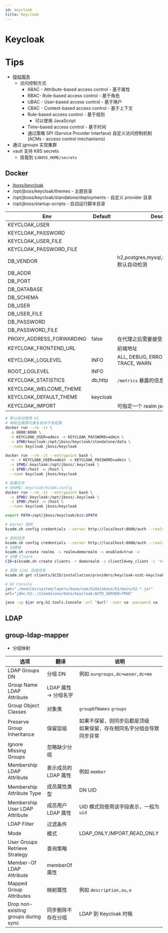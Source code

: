 ```yaml
---
id: keycloak
title: Keycloak
---
```


# Keycloak

# Tips

- [授权服务](https://www.keycloak.org/docs/latest/authorization_services/)
  - 访问控制方式
    - ABAC - Attribute-based access control - 基于属性
    - RBAC- Role-based access control - 基于角色
    - UBAC - User-based access control - 基于用户
    - CBAC - Context-based access control - 基于上下文
    - Rule-based access control - 基于规则
      - 可以使用 JavaScript
    - Time-based access control - 基于时间
    - 通过策略 SPI (Service Provider Interface) 自定义访问控制机制 (ACMs - access control mechanisms)
- 通过 jgroups 实现集群
- vault 支持 K8S secrets
  - 挂载到 `$JBOSS_HOME/secrets`

## Docker

- [jboss/keycloak](https://hub.docker.com/r/jboss/keycloak)
- /opt/jboss/keycloak/themes - 主题目录
- /opt/jboss/keycloak/standalone/deployments - 自定义 provider 目录
- /opt/jboss/startup-scripts - 启动运行脚本目录

| Env                      | Default  | Description                                             |
| ------------------------ | -------- | ------------------------------------------------------- |
| KEYCLOAK_USER            |          |
| KEYCLOAK_PASSWORD        |          |
| KEYCLOAK_USER_FILE       |          |
| KEYCLOAK_PASSWORD_FILE   |          |
| DB_VENDOR                |          | h2,postgres,mysql,mariadb,oracle,mssql<br/>默认自动检测 |
| DB_ADDR                  |
| DB_PORT                  |
| DB_DATABASE              |
| DB_SCHEMA                |
| DB_USER                  |
| DB_USER_FILE             |
| DB_PASSWORD              |
| DB_PASSWORD_FILE         |
| PROXY_ADDRESS_FORWARDING | false    | 在代理之后需要接受反向代理参数                          |
| KEYCLOAK_FRONTEND_URL    |          | 前端地址                                                |
| KEYCLOAK_LOGLEVEL        | INFO     | ALL, DEBUG, ERROR, FATAL, INFO, OFF, TRACE, WARN        |
| ROOT_LOGLEVEL            | INFO     |
| KEYCLOAK_STATISTICS      | db,http  | `/metrics` 暴露的信息                                   |
| KEYCLOAK_WELCOME_THEME   |          |
| KEYCLOAK_DEFAULT_THEME   | keycloak |
| KEYCLOAK_IMPORT          |          | 可指定一个 realm json 文件导入                          |

```bash
# 默认启动使用 H2
# 映射出数据可重复启动不丢配置
docker run --rm -it \
  -p 8080:8080 \
  -e KEYCLOAK_USER=admin -e KEYCLOAK_PASSWORD=admin \
  -v $PWD/keycloak:/opt/jboss/keycloak/standalone/data \
  --name keycloak jboss/keycloak

docker run --rm -it --entrypoint bash \
  -e -e KEYCLOAK_USER=admin -e KEYCLOAK_PASSWORD=admin \
  -v $PWD/.keycloak:/opt/jboss/.keycloak \
  -v $PWD:/host -w /host \
  --name keycloak jboss/keycloak

# 配置文件
# $HOME/.keycloak/kcadm.config
docker run --rm -it --entrypoint bash \
  -v $PWD/.keycloak:/opt/jboss/.keycloak \
  -v $PWD:/host -w /host \
  --name keycloak jboss/keycloak

export PATH=/opt/jboss/keycloak/bin:$PATH

# master 授权
kcadm.sh config credentials --server http://localhost:8080/auth --realm master --user admin --password admin

# 授权信息
kcadm.sh config credentials --server http://localhost:8080/auth --realm demo --user admin --client admin
# 创建域
kcadm.sh create realms -s realm=demorealm -s enabled=true -o
# 创建 Client
CID=$(kcadm.sh create clients -r demorealm -s clientId=my_client -s 'redirectUris=["http://localhost:8980/myapp/*"]' -i)

# 获取 oidc 连接信息
kcadm.sh get clients/$CID/installation/providers/keycloak-oidc-keycloak-json
```

```bash
# H2 Console
jar="./modules/system/layers/base/com/h2database/h2/main/h2-*.jar"
url="jdbc:h2:./standalone/data/keycloak;AUTO_SERVER=TRUE"

java -cp $jar org.h2.tools.Console -url "$url" -user sa -password sa
```

## LDAP

## group-ldap-mapper

- 分组映射

| 选项                                 | 翻译                  | 说明                                                                      |
| ------------------------------------ | --------------------- | ------------------------------------------------------------------------- |
| LDAP Groups DN                       | 分组 DN               | 例如 `ou=groups,dc=wener,dc=me`                                           |
| Group Name LDAP Attribute            | LDAP 属性 -> 分组名字 |
| Group Object Classes                 | 对象类                | `groupOfNames` `groups`                                                   |
| Preserve Group Inheritance           | 保留层级              | 如果不保留，则同步后都是顶级<br/>如果保留，存在相同名字分组会导致同步异常 |
| Ignore Missing Groups                | 忽略缺少分组          |
| Membership LDAP Attribute            | 表示成员的 LDAP 属性  | 例如 `member`                                                             |
| Membership Attribute Type            | 成员属性类型          | DN UID                                                                    |
| Membership User LDAP Attribute       | 成员用户 LDAP 属性    | UID 模式则使用该字段表示，一般为 `uid`                                    |
| LDAP Filter                          | 过滤条件              |
| Mode                                 | 模式                  | LDAP_ONLY,IMPORT,READ_ONLY                                                |
| User Groups Retrieve Strategy        | 查询策略              |
| Member-Of LDAP Attribute             | memberOf 属性         |
| Mapped Group Attributes              | 映射属性              | 例如 `description,ou,o`                                                   |
| Drop non-existing groups during sync | 同步删除不存在分组    | LDAP 到 Keycloak 时候                                                     |
